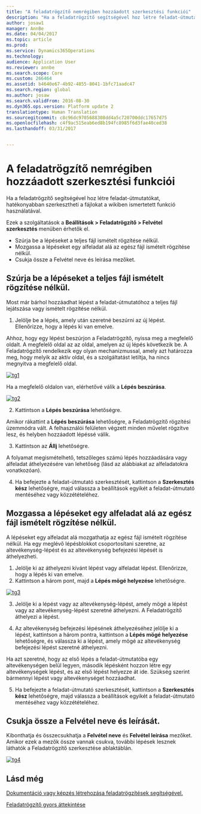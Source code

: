 ```yaml
---
title: "A feladatrögzítő nemrégiben hozzáadott szerkesztési funkciói"
description: "Ha a feladatrögzítő segítségével hoz létre feladat-útmutatókat, hatékonyabban szerkesztheti a fájlokat a wikiben ismertetett funkció használatával."
author: josaw1
manager: AnnBe
ms.date: 04/04/2017
ms.topic: article
ms.prod: 
ms.service: Dynamics365Operations
ms.technology: 
audience: Application User
ms.reviewer: annbe
ms.search.scope: Core
ms.custom: 266464
ms.assetid: b4640e67-4b92-4855-8041-1bfc71aadc47
ms.search.region: global
ms.author: josaw
ms.search.validFrom: 2016-08-30
ms.dyn365.ops.version: Platform update 2
translationtype: Human Translation
ms.sourcegitcommit: c8c96dc9705688308dd4a5c720700ddc17657d75
ms.openlocfilehash: c4f9ac515eab6ed8b194fc8985f6d3fae40ced38
ms.lasthandoff: 03/31/2017


---
```


# <a name="recently-added-editing-features-in-task-recorder"></a>A feladatrögzítő nemrégiben hozzáadott szerkesztési funkciói

Ha a feladatrögzítő segítségével hoz létre feladat-útmutatókat, hatékonyabban szerkesztheti a fájlokat a wikiben ismertetett funkció használatával.

Ezek a szolgáltatások a **Beállítások &gt; Feladatrögzítő &gt; Felvétel szerkesztés** menüben érhetők el.

-   Szúrja be a lépéseket a teljes fájl ismételt rögzítése nélkül.
-   Mozgassa a lépéseket egy alfeladat alá az egész fájl ismételt rögzítése nélkül.
-   Csukja össze a Felvétel neve és leírása mezőket.

## <a name="insert-steps-without-rerecording-the-entire-file"></a>Szúrja be a lépéseket a teljes fájl ismételt rögzítése nélkül.
Most már bárhol hozzáadhat lépést a feladat-útmutatóhoz a teljes fájl lejátszása vagy ismételt rögzítése nélkül.

1.  Jelölje be a lépés, amely után szeretné beszúrni az új lépést. Ellenőrizze, hogy a lépés ki van emelve.

Ahhoz, hogy egy lépést beszúrjon a Feladatrögzítő, nyissa meg a megfelelő oldalt. A megfelelő oldal az az oldal, amelyen az új lépés következik be. A Feladatrögzítő rendelkezik egy olyan mechanizmussal, amely azt határozza meg, hogy melyik az aktív oldal, és a szolgáltatást letiltja, ha nincs megnyitva a megfelelő oldal. 

[![tg1](./media/tg1.png)](./media/tg1.png) 


Ha a megfelelő oldalon van, elérhetővé válik a **Lépés beszúrása**.

[![tg2](./media/tg2-231x300.png)](./media/tg2.png)

2. Kattintson a **Lépés beszúrása** lehetőségre.

Amikor rákattint a **Lépés beszúrása** lehetőségre, a Feladatrögzítő rögzítési üzemmódra vált. A felhasználói felületen végzett minden művelet rögzítve lesz, és helyben hozzáadott lépéssé válik.

3. Kattintson az **Állj** lehetőségre.

A folyamat megismételhető, tetszőleges számú lépés hozzáadására vagy alfeladat áthelyezésére van lehetőség (lásd az alábbiakat az alfeladatokra vonatkozóan).

4. Ha befejezte a feladat-útmutató szerkesztését, kattintson a **Szerkesztés kész** lehetőségre, majd válassza a beállítások egyikét a feladat-útmutató mentéséhez vagy közzétételéhez.

## <a name="move-steps-under-a-subtask-without-rerecording-the-entire-file"></a>Mozgassa a lépéseket egy alfeladat alá az egész fájl ismételt rögzítése nélkül.
A lépéseket egy alfeladat alá mozgathatja az egész fájl ismételt rögzítése nélkül. Ha egy meglévő lépésblokkot csoportosítani szeretne, az altevékenység-lépést és az altevékenység befejezési lépését is áthelyezheti.

1.  Jelölje ki az áthelyezni kívánt lépést vagy alfeladat lépést. Ellenőrizze, hogy a lépés ki van emelve.
2.  Kattintson a három pont, majd a **Lépés mögé helyezése** lehetőségre.

[![tg3](./media/tg3.png)](./media/tg3.png)

3. Jelölje ki a lépést vagy az altevékenység-lépést, amely mögé a lépést vagy az altevékenység-lépést szeretné áthelyezni. A Feladatrögzítő áthelyezi a lépést.

4. Az altevékenység befejezési lépésének áthelyezéséhez jelölje ki a lépést, kattintson a három pontra, kattintson a **Lépés mögé helyezése** lehetőségre, és válassza ki a lépést, amely mögé az altevékenység befejezési lépést szeretné áthelyezni.

Ha azt szeretné, hogy az első lépés a feladat-útmutatóba egy altevékenységen belül legyen, második lépésként hozzon létre egy altevékenységek lépést, és az első lépést helyezze át ide. Szükség szerint bármennyi lépést vagy altevékenységet hozzáadhat.

5. Ha befejezte a feladat-útmutató szerkesztését, kattintson a **Szerkesztés kész** lehetőségre, majd válassza a beállítások egyikét a feladat-útmutató mentéséhez vagy közzétételéhez.

## <a name="collapse-recording-name-and-description"></a>Csukja össze a Felvétel neve és leírását.
Kibonthatja és összecsukhatja a **Felvétel neve** és **Felvétel leírása** mezőket. Amikor ezek a mezők össze vannak csukva, további lépések lesznek láthatók a Feladatrögzítő szerkesztése ablaktáblán. 

[![tg4](./media/tg4-300x252.png)](./media/tg4.png)  

<a name="see-also"></a>Lásd még
--------

[Dokumentáció vagy képzés létrehozása feladatrögzítések segítségével.](/dynamics365/operations/dev-itpro/user-interface/task-recorder)

[Feladatrögzítő gyors áttekintése](/dynamics365/operations/dev-itpro/user-interface/task-recorder-quick-reference)


